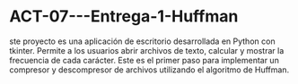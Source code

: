 # ACT-07---Entrega-1-Huffman
ste proyecto es una aplicación de escritorio desarrollada en Python con tkinter. Permite a los usuarios abrir archivos de texto, calcular y mostrar la frecuencia de cada carácter. Este es el primer paso para implementar un compresor y descompresor de archivos utilizando el algoritmo de Huffman.
